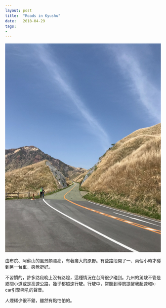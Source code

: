 ```yaml
---
layout: post
title:  "Roads in Kyushu"
date:   2018-04-29
tags:
- 
---
```

![Roads in Kyushu](/media/2018-04-29-roads-in-Kyushu.jpg)

由布院、阿蘇山的風景頗漂亮，有著廣大的原野。有些路段開了一、兩個小時才碰到另一台車，感覺挺好。

不習慣的，許多路段晚上沒有路燈，這種情況在台灣很少碰到。九州的駕駛不管是鄉間小道或是高速公路，幾乎都超速行駛。行駛中，常聽到導航提醒我超速和k-car引擎嘶吼的聲音。

人煙稀少很不錯，雖然有點怕怕的。